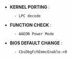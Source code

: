 - __KERNEL PORTING__ :

        - LPC decode

- __FUNCTION CHECK__ :

        - AAEON Power Mode

- __BIOS DEFAULT CHANGE__ :

        - CbsDbgFchEmmcEnable->0